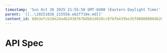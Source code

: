 ```yaml
---
timestamp: 'Sun Oct 26 2025 21:55:58 GMT-0400 (Eastern Daylight Time)'
parent: '[[..\20251026_215558.eb2f718e.md]]'
content_id: 68b3efcb10e24adb2436f67b0b81d028cc87bfb435be35f08800080db20a70c8
---
```


# API Spec
